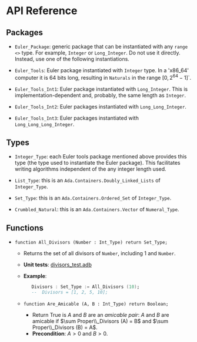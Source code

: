 # API Reference

## Packages

   - `Euler_Package`: generic package that can be instantiated with any
     `range <>` type. For example, `Integer` or `Long_Integer`. Do not use it
     directly. Instead, use one of the following instantiations.

   - `Euler_Tools`: Euler package instantiated with `Integer` type. In a
     'x86_64' computer it is 64 bits long, resulting in `Naturals` in the
     range $[0, 2^{64}-1]$`.

   - `Euler_Tools_Int1`: Euler package instantiated with `Long_Integer`. This
     is implementation-dependent and, probably, the same length as `Integer`.

   - `Euler_Tools_Int2`: Euler packages instantiated with
     `Long_Long_Integer`.
   
   - `Euler_Tools_Int3`: Euler packages instantiated with
     `Long_Long_Long_Integer`.

## Types

   - `Integer_Type`: each Euler tools package mentioned above provides this
     type (the type used to instantiate the Euler package). This facilitates
     writing algorithms independent of the any integer length used.

   - `List_Type`: this is an `Ada.Containers.Doubly_Linked_Lists` of
     `Integer_Type`.
   
   - `Set_Type`: this is an `Ada.Containers.Ordered_Set` of `Integer_Type`.

   - `Crumbled_Natural`: this is an `Ada.Containers.Vector` of
     `Numeral_Type`.

## Functions

* `function All_Divisors (Number : Int_Type) return Set_Type;`
   - Returns the set of all divisors of `Number`, including 1 and `Number`.
   - **Unit tests**: [divisors_test.adb](src/divisors_test.adb)
   -  **Example**:
      ```ada
         Divisors : Set_Type := All_Divisors (10);
         --  Divisors = [1, 2, 5, 10];
      ```

   - `function Are_Amicable (A, B : Int_Type) return Boolean;`
     - Return True is $A$ and $B$ are an *amicable pair*: $A$ and $B$ are
       amicable if $\sum Proper\\_Divisors (A) = B$ and
       $\sum Proper\\_Divisors (B) = A$.
     - **Precondition**: $A > 0$ and $B > 0$.

